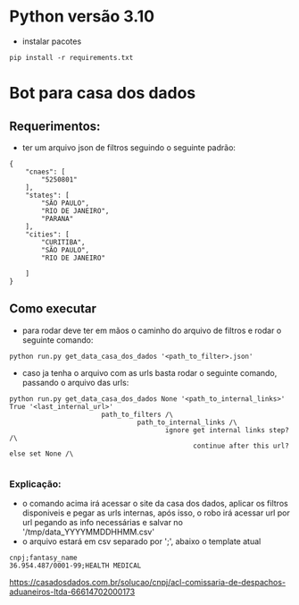 # Python versão 3.10
- instalar pacotes
```
pip install -r requirements.txt
```

# Bot para casa dos dados
## Requerimentos:
- ter um arquivo json de filtros seguindo o seguinte padrão:
```
{
    "cnaes": [
        "5250801"
    ],
    "states": [
        "SÃO PAULO",
        "RIO DE JANEIRO",
        "PARANA"
    ],
    "cities": [
        "CURITIBA",
        "SÃO PAULO",
        "RIO DE JANEIRO"

    ]
}
```

## Como executar
- para rodar deve ter em mãos o caminho do arquivo de filtros e rodar o seguinte comando:
```
python run.py get_data_casa_dos_dados '<path_to_filter>.json'
```
- caso ja tenha o arquivo com as urls basta rodar o seguinte comando, passando o arquivo das urls:
```
python run.py get_data_casa_dos_dados None '<path_to_internal_links>' True '<last_internal_url>'
                       path_to_filters /\
                                path_to_internal_links /\
                                       ignore get internal links step? /\
                                              continue after this url? else set None /\
                                       
```

### Explicação:
- o comando acima irá acessar o site da casa dos dados, aplicar os filtros disponiveis e pegar as urls internas, após isso, o robo irá acessar url por url pegando as info necessárias e salvar no '/tmp/data_YYYYMMDDHHMM.csv'
- o arquivo estará em csv separado por ';', abaixo o template atual
```
cnpj;fantasy_name
36.954.487/0001-99;HEALTH MEDICAL

```

https://casadosdados.com.br/solucao/cnpj/acl-comissaria-de-despachos-aduaneiros-ltda-66614702000173